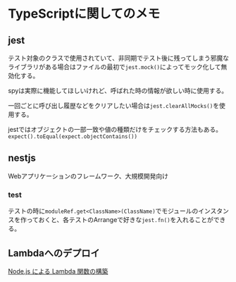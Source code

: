# TypeScriptに関してのメモ

## jest

テスト対象のクラスで使用されていて、非同期でテスト後に残ってしまう邪魔なライブラリがある場合はファイルの最初で`jest.mock()`によってモック化して無効化する。

spyは実際に機能してほしいけれど、呼ばれた時の情報が欲しい時に使用する。

一回ごとに呼び出し履歴などをクリアしたい場合は`jest.clearAllMocks()`を使用する。

jestではオブジェクトの一部一致や値の種類だけをチェックする方法もある。
`expect().toEqual(expect.objectContains())`

## nestjs

Webアプリケーションのフレームワーク、大規模開発向け


### test
テストの時に`moduleRef.get<ClassName>(ClassName)`でモジュールのインスタンスを作っておくと、各テストのArrangeで好きな`jest.fn()`を入れることができる。

## Lambdaへのデプロイ

[Node.js による Lambda 関数の構築](https://docs.aws.amazon.com/ja_jp/lambda/latest/dg/lambda-nodejs.html)